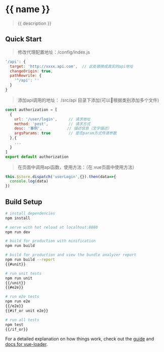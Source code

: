 # {{ name }}

> {{ description }}

## Quick Start

>修改代理配置地址：/config/index.js
```javascript
'/api': {
  target: 'http://xxxx.api.com',  // 此处替换成真实的api地址
  changeOrigin: true,
  pathRewrite: {
    '^/api': ''
  }
}
```

> 添加api调用的地址： /src/api 目录下添加(可以根据类别添加多个文件)
```javascript
const authorization = [
  {
    url: '/user/login',     // 请求地址
    method: 'post',         // 请求方式
    desc: '事例',           // 描述信息（文字描述）
    argsParams: true        // 是否param方式传递参数
  },{
    ...
  }
]
export default authorization

```

>在页面中调用api函数，使用方法：（在.vue页面中使用方法）
```javascript
this.$store.dispatch('userLogin',{}).then(data=>{
  console.log(data)
})
```

## Build Setup

``` bash
# install dependencies
npm install

# serve with hot reload at localhost:8080
npm run dev

# build for production with minification
npm run build

# build for production and view the bundle analyzer report
npm run build --report
{{#unit}}

# run unit tests
npm run unit
{{/unit}}
{{#e2e}}

# run e2e tests
npm run e2e
{{/e2e}}
{{#if_or unit e2e}}

# run all tests
npm test
{{/if_or}}
```

For a detailed explanation on how things work, check out the [guide](http://vuejs-templates.github.io/webpack/) and [docs for vue-loader](http://vuejs.github.io/vue-loader).
